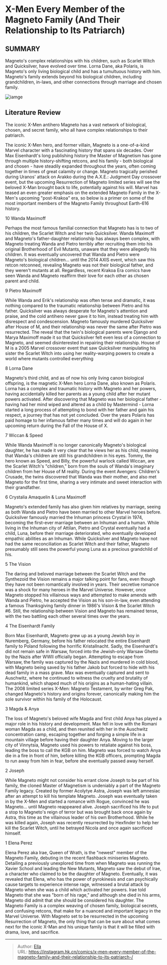 # X-Men Every Member of the Magneto Family (And Their Relationship to Its Patriarch) 


## SUMMARY 


 Magneto&#39;s complex relationships with his children, such as Scarlet Witch and Quicksilver, have evolved over time. 
 Lorna Dane, aka Polaris, is Magneto&#39;s only living biological child and has a tumultuous history with him. 
 Magneto&#39;s family extends beyond his biological children, including grandchildren, in-laws, and other connections through marriage and chosen family. 

![iamge](https://static1.srcdn.com/wordpress/wp-content/uploads/2023/12/magneto-family-1.jpg)

## Literature Review

The iconic X-Men antihero Magneto has a vast network of biological, chosen, and secret family, who all have complex relationships to their patriarch.




The iconic X-Men hero, and former villain, Magneto is a one-of-a-kind Marvel character with a fascinating history that spans six decades. Over Max Eisenhardt&#39;s long publishing history the Master of Magnetism has gone through multiple history-shifting retcons, and his family - both biological and chosen - have steadily expanded throughout the years, often coming together in times of great calamity or change.
Magneto tragically perished during Uranos&#39; attack on Arakko during the A.X.E.: Judgment Day crossover event, but the upcoming Resurrection of Magneto limited series will see the beloved X-Man brought back to life, potentially against his will. Marvel has teased an even greater emphasis on the extended Magneto Family in the X-Men&#39;s upcoming &#34;post-Krakoa&#34; era, so below is a primer on some of the most important members of the Magneto Family throughout Earth-616 history.









 








 10  Wanda Maximoff 


 







Perhaps the most famous familial connection that Magneto has is to two of his children, the Scarlet Witch and her twin Quicksilver. Wanda Maximoff and Magneto&#39;s father-daughter relationship has always been complex, with Magneto treating Wanda and Pietro terribly after recruiting them into his original Brotherhood of Evil Mutants, unaware that they were allegedly his children. It was eventually uncovered that Wanda and Pietro were Magneto&#39;s biological children... until the 2014 AXIS event, which saw this retcon retconned, revealing Magneto was not their biological father, and they weren&#39;t mutants at all. Regardless, recent Krakoa Era comics have seen Wanda and Magneto reaffirm their love for each other as chosen parent and child.





 9  Pietro Maximoff 
        

While Wanda and Erik&#39;s relationship was often tense and dramatic, it was nothing compared to the traumatic relationship between Pietro and his father. Quicksilver was always desperate for Magneto&#39;s attention and praise, and the cold antihero never gave it to him, instead treating him with disrespect and condescension. Magneto famously murdered Quicksilver after House of M, and their relationship was never the same after Pietro was resurrected. The reveal that the twin&#39;s biological parents were Django and Marya Maximoff made it so that Quicksilver felt even less of a connection to Magneto, and seemed disinterested in repairing their relationship.
House of M is a 2005 Marvel crossover event that saw Quicksilver manipulating his sister the Scarlet Witch into using her reality-warping powers to create a world where mutants controlled everything 






 8  Lorna Dane 
        

Magneto&#39;s third child, and as of now his only living canon biological offspring, is the magnetic X-Men hero Lorna Dane, also known as Polaris. Lorna has a complex and traumatic history with Magneto and her powers, having accidentally killed her parents as a young child after her mutant powers activated. After discovering that Magneto was her biological father - having had her mind wiped and altered as a child by Mastermind - Lorna started a long process of attempting to bond with her father and gain his respect, a journey that has not yet concluded. Over the years Polaris has paid homage to her infamous father many times and will do again in her upcoming return during the Fall of the House of X.





 7  Wiccan &amp; Speed 


 







While Wanda Maximoff is no longer canonically Magneto&#39;s biological daughter, he has made it very clear that he views her as his child, meaning that Wanda&#39;s children are still his grandchildren in his eyes. Tommy, the hero known as Speed, and Billy, the powerful warlock called Wiccan, are the Scarlet Witch&#39;s &#34;children,&#34; born from the souls of Wanda&#39;s imaginary children from her House of M reality. During the event Avengers: Children&#39;s Crusade, the twins discovered that Wanda was their mother, and also met Magneto for the first time, sharing a very intimate and sweet interaction with their grandfather.





 6  Crystalia Amaquelin &amp; Luna Maximoff 
        

Magneto&#39;s extended family has also given him relatives by marriage, seeing as both Wanda and Pietro have been married to other Marvel heroes before. Quicksilver famously married the Inhuman princess Crystal in 1974, becoming the first-ever marriage between an Inhuman and a human. While living in the Inhuman city of Attilan, Pietro and Crystal eventually had a child, Luna, before their marriage deteriorated, who eventually developed empathic abilities as an Inhuman. While Quicksilver and Magneto have not had the same reconciliation as Scarlet Witch and their father, Magneto presumably still sees the powerful young Luna as a precious grandchild of his.





 5  The Vision 
        

The daring and beloved marriage between the Scarlet Witch and the Synthezoid the Vision remains a major talking point for fans, even though they have not been romantically involved in years. Their secretive romance was a shock for many heroes in the Marvel Universe. However, once Magneto stopped his villainous ways and attempted to make amends with Wanda and Pietro, he accepted the Vision as his son-in-law, even attending a famous Thanksgiving family dinner in 1986&#39;s Vision &amp; the Scarlet Witch #6. Still, the relationship between Vision and Magneto has remained tense, with the two battling each other several times over the years.





 4  The Eisenhardt Family 
        

Born Max Eisenhardt, Magneto grew up as a young Jewish boy in Nuremberg, Germany, before his father relocated the entire Eisenhardt family to Poland following the horrific Kristallnacht. Sadly, the Eisenhardt&#39;s did not remain safe in Warsaw, forced into the Jewish-only Warsaw Ghetto by the Nazis after WWII officially began. Attempting to escape from Warsaw, the family was captured by the Nazis and murdered in cold blood, with Magneto being saved by his father Jakob but forced to hide with his dead family in a mass grave. Max was eventually captured and sent to Auschwitz, where he continued to witness the cruelty and brutality of humankind, which shaped much of his origins as a human-hating villain.
The 2008 limited series X-Men: Magneto Testament, by writer Greg Pak, changed Magneto&#39;s history and origins forever, canonically making him the sole survivor within his family of the Holocaust. 






 3  Magda &amp; Anya 
        

The loss of Magneto&#39;s beloved wife Magda and first child Anya has played a major role in his history and development. Max fell in love with the Romani woman Magda as a child, and then reunited with her in the Auschwitz concentration camp, escaping together and forging a simple life in a mountain village before having their daughter Anya. Moving to the larger city of Vinnytsia, Magneto used his powers to retaliate against his boss, leading the boss to call the KGB on him. Magneto was forced to watch Anya die in a fire in front of him, before killing the KGB officers, prompting Magda to run away from him in fear, before she eventually passed away herself.





 2  Joseph 


 







While Magneto might not consider his errant clone Joseph to be part of his family, the cloned Master of Magnetism is undeniably a part of the Magneto Family legacy. Created by former Acolytye Astra, Joseph was left amnesiac after an attempt to kill his template Magneto. Joseph was eventually taken in by the X-Men and started a romance with Rogue, convinced he was Magneto... until Magneto reappeared alive. Joseph sacrificed his life to put a stop to Magneto&#39;s reign of terror but was brought back once again by Astra, this time as the villainous leader of his own Brotherhood. While he was killed again, Joseph was recently resurrected by Hexfinder to help her kill the Scarlet Witch, until he betrayed Nicola and once again sacrificed himself.





 1  Elena Perez 
        

Elena Perez aka Irae, Queen of Wrath, is the &#34;newest&#34; member of the Magneto Family, debuting in the recent flashback miniseries Magneto. Detailing a previously unexplored time from when Magneto was running the Xavier School and leading the New Mutants, Magneto saw the debut of Irae, a character who claimed to be the daughter of Magneto. Eventually, it was revealed that Elena, who has the power of pyrokinesis and can psychically cause targets to experience intense rage, witnessed a brutal attack by Magneto when she was a child which activated her powers. Irae told Magneto that she was &#34;born of his rage,&#34; and although she died in his arms, Magneto did admit that she should be considered his daughter.
The Magneto Family is a complex weaving of chosen family, biological secrets, and confusing retcons, that make for a nuanced and important legacy in the Marvel Universe. With Magneto set to be resurrected in the upcoming Resurrection of Magneto, the only thing that can be sure about what comes next for the iconic X-Man and his unique family is that it will be filled with drama, love, and sacrifice.

---

> Author: [Ella](https://instagram.hk.cn/)  
> URL: https://instagram.hk.cn/comics/x-men-every-member-of-the-magneto-family-and-their-relationship-to-its-patriarch-/  

